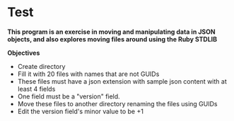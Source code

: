 # Test

**This program is an exercise in moving and manipulating data in JSON objects, and 
also explores moving files around using the Ruby STDLIB**

  **Objectives**
  * Create directory
  * Fill it with 20 files with names that are not GUIDs
  * These files must have a json extension with sample json content with at least 4 fields 
  * One field must be a "version" field.  
  * Move these files to another directory renaming the files using GUIDs
  * Edit the version field's minor value to be +1


